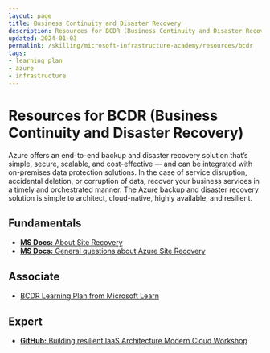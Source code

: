 ```yaml
---
layout: page
title: Business Continuity and Disaster Recovery
description: Resources for BCDR (Business Continuity and Disaster Recovery)
updated: 2024-01-03
permalink: /skilling/microsoft-infrastructure-academy/resources/bcdr
tags: 
- learning plan
- azure
- infrastructure
---
```


# Resources for BCDR (Business Continuity and Disaster Recovery)

Azure offers an end-to-end backup and disaster recovery solution that’s simple, secure, scalable, and cost-effective — and can be integrated with on-premises data protection solutions. In the case of service disruption, accidental deletion, or corruption of data, recover your business services in a timely and orchestrated manner. The Azure backup and disaster recovery solution is simple to architect, cloud-native, highly available, and resilient.

## Fundamentals
* [**MS Docs:** About Site Recovery](https://docs.microsoft.com/en-us/azure/site-recovery/site-recovery-overview)
* [**MS Docs:** General questions about Azure Site Recovery](https://docs.microsoft.com/en-us/azure/site-recovery/site-recovery-faq) 

## Associate
* [BCDR Learning Plan from Microsoft Learn](https://docs.microsoft.com/en-us/learn/paths/architect-migration-bcdr/) 

## Expert
* [**GitHub:** Building resilient IaaS Architecture Modern Cloud Workshop](https://github.com/Microsoft/MCW-Building-A-Resilient-IaaS-Architecture) 